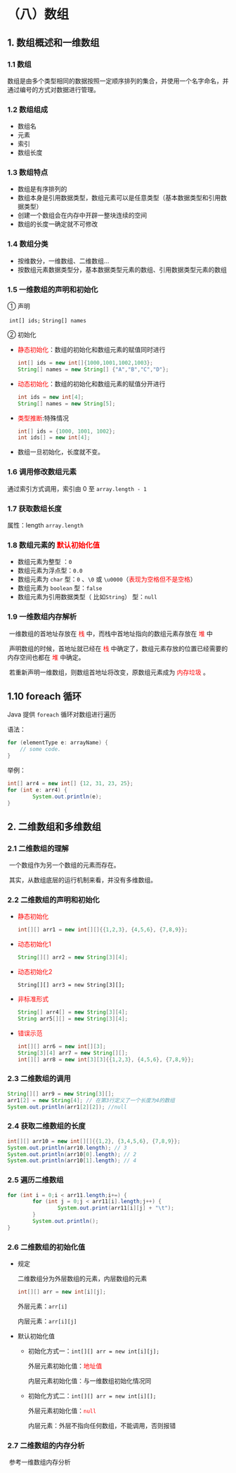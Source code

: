 # （八）数组

## 1. 数组概述和一维数组

### 1.1 数组

数组是由多个类型相同的数据按照一定顺序排列的集合，并使用一个名字命名，并通过编号的方式对数据进行管理。

### 1.2 数组组成

+ 数组名
+ 元素
+ 索引
+ 数组长度

### 1.3 数组特点

+ 数组是有序排列的
+ 数组本身是引用数据类型，数组元素可以是任意类型（基本数据类型和引用数据类型）
+ 创建一个数组会在内存中开辟一整块连续的空间
+ 数组的长度一确定就不可修改

### 1.4 数组分类

+ 按维数分，一维数组、二维数组...
+ 按数组元素数据类型分，基本数据类型元素的数组、引用数据类型元素的数组

### 1.5 一维数组的声明和初始化

① 声明

​	`int[] ids;` `String[] names`

② 初始化

+ <font color=red>静态初始化</font>：数组的初始化和数组元素的赋值同时进行

  ```Java
  int[] ids = new int[]{1000,1001,1002,1003};
  String[] names = new String[] {"A","B","C","D"};
  ```

+ <font color=red>动态初始化</font>：数组的初始化和数组元素的赋值分开进行

  ```Java
  int ids = new int[4];
  String[] names = new String[5];
  ```

+ <font color=red>类型推断</font>:特殊情况

  ```Java
  int[] ids = {1000, 1001, 1002};
  int ids[] = new int[4];
  ```

+ 数组一旦初始化，长度就不变。

### 1.6 调用修改数组元素

通过索引方式调用，索引由 0 至 `array.length - 1`

### 1.7 获取数组长度

属性：length  `array.length`

### 1.8 数组元素的 <font color=red>默认初始化值</font>

+ 数组元素为整型 ：`0`
+ 数组元素为浮点型：`0.0`
+ 数组元素为 `char` 型：`0` 、`\0` 或 `\u0000`（<font color=red>表现为空格但不是空格</font>）
+ 数组元素为 `boolean` 型：`false`
+ 数组元素为引用数据类型（ 比如`String`） 型：`null`

### 1.9 一维数组内存解析

​	一维数组的首地址存放在 <font color=red>栈</font> 中，而栈中首地址指向的数组元素存放在 <font color=red>堆</font> 中

​	声明数组的时候，首地址就已经在 <font color=red>栈</font> 中确定了，数组元素存放的位置已经需要的内存空间也都在 <font color=red>堆</font> 中确定。

​	若重新声明一维数组，则数组首地址将改变，原数组元素成为  <font color=red>内存垃圾</font> 。

## 1.10 foreach 循环

Java 提供 `foreach` 循环对数组进行遍历

语法：

```Java
for (elementType e: arrayName) {
  	// some code.
}
```

举例：

```Java
int[] arr4 = new int[] {12, 31, 23, 25};
for (int e: arr4) {
		System.out.println(e);
}
```

## 2. 二维数组和多维数组

### 2.1 二维数组的理解

​	  一个数组作为另一个数组的元素而存在。

​	  其实，从数组底层的运行机制来看，并没有多维数组。

### 2.2 二维数组的声明和初始化

+ <font color=red>静态初始化</font>
	
	```Java
	int[][] arr1 = new int[][]{{1,2,3}, {4,5,6}, {7,8,9}};
	```
	
+ <font color=red>动态初始化1</font>

  ```Java
  String[][] arr2 = new String[3][4];
  ```

+ <font color=red>动态初始化2</font>

  ```
  String[][] arr3 = new String[3][];
  ```

+ <font color=red>非标准形式</font>

  ```Java
  String[] arr4[] = new String[3][4];
  String arr5[][] = new String[3][4];
  ```

+ <font color=red>错误示范</font>

  ```Java
  int[][] arr6 = new int[][3];
  String[3][4] arr7 = new String[][];
  int[][] arr8 = new int[3][3]{{1,2,3}, {4,5,6}, {7,8,9}};
  ```

  

### 2.3 二维数组的调用   

```Java
String[][] arr9 = new String[3][];
arr1[2] = new String[4]; // 在第3行定义了一个长度为4的数组
System.out.println(arr1[2][2]); //null
```

### 2.4 获取二维数组的长度

```Java
int[][] arr10 = new int[][]{{1,2}, {3,4,5,6}, {7,8,9}};
System.out.println(arr10.length); // 3
System.out.println(arr10[0].length); // 2
System.out.println(arr10[1].length); // 4
```

### 2.5 遍历二维数组

```Java
for (int i = 0;i < arr11.length;i+=) {
		for (int j = 0;j < arr11[i].length;j++) {
				System.out.print(arr11[i][j] + "\t");
		}
		System.out.println();
}
```

### 2.6 二维数组的初始化值

+ 规定

  二维数组分为外层数组的元素，内层数组的元素

  ```Java
  int[][] arr = new int[i][j];
  ```

  外层元素：`arr[i]`

  内层元素：`arr[i][j]`

+ 默认初始化值

  + 初始化方式一：`int[][] arr = new int[i][j];`

    外层元素初始化值：<font color=red>地址值</font>

    内层元素初始化值：与一维数组初始化情况同

  + 初始化方式二：`int[][] arr = new int[i][];`

    外层元素初始化值：<font color=red>`null`</font>

    内层元素：外层不指向任何数组，不能调用，否则报错

### 2.7 二维数组的内存分析                                                                                                                                                                                                                                                                                                                                                                                                                                                                                                                                                                                                                                                                                                                                                                                                                                                                                                                                                                                                                                                                                                                                                                                                                                                                                                                                                                                                                                                                                                                                                                                                                                                                                                                                                                                                                                                                                                                                                                                                                                                                                                                                                                                                                                                                                                                                                                                                                                                                                                                                                                                                                                                                                                                                                                                                                                                                                                                                                                                                                                                                                                                                                                                                                                                                                                                                                                                                                                                                                                                                                                                                                                                                                                                                                                                                                                                                                                                                                                                                                                                                                                                                                                                                                                                                                                                                                                                                                                                                                                                                                                                                                                                                                                                                                                                                                                                                                                                                                                                                                                                                                                                                                                                                                                                                                                                                                                                                                                                                              

​		参考一维数组内存分析